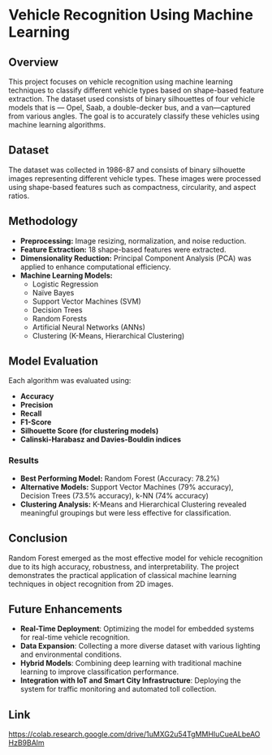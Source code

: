 # Vehicle Recognition Using Machine Learning

## Overview
This project focuses on vehicle recognition using machine learning techniques to classify different vehicle types based on shape-based feature extraction. The dataset used consists of binary silhouettes of four vehicle models that is — Opel, Saab, a double-decker bus, and a van—captured from various angles. The goal is to accurately classify these vehicles using machine learning algorithms.

## Dataset
The dataset was collected in 1986-87 and consists of binary silhouette images representing different vehicle types. These images were processed using shape-based features such as compactness, circularity, and aspect ratios.

## Methodology
- **Preprocessing:** Image resizing, normalization, and noise reduction.
- **Feature Extraction:** 18 shape-based features were extracted.
- **Dimensionality Reduction:** Principal Component Analysis (PCA) was applied to enhance computational efficiency.
- **Machine Learning Models:**
  - Logistic Regression
  - Naïve Bayes
  - Support Vector Machines (SVM)
  - Decision Trees
  - Random Forests
  - Artificial Neural Networks (ANNs)
  - Clustering (K-Means, Hierarchical Clustering)

## Model Evaluation
Each algorithm was evaluated using:
- **Accuracy**
- **Precision**
- **Recall**
- **F1-Score**
- **Silhouette Score (for clustering models)**
- **Calinski-Harabasz and Davies-Bouldin indices**

### Results
- **Best Performing Model:** Random Forest (Accuracy: 78.2%)
- **Alternative Models:** Support Vector Machines (79% accuracy), Decision Trees (73.5% accuracy), k-NN (74% accuracy)
- **Clustering Analysis:** K-Means and Hierarchical Clustering revealed meaningful groupings but were less effective for classification.

## Conclusion
Random Forest emerged as the most effective model for vehicle recognition due to its high accuracy, robustness, and interpretability. The project demonstrates the practical application of classical machine learning techniques in object recognition from 2D images.

## Future Enhancements
- **Real-Time Deployment**: Optimizing the model for embedded systems for real-time vehicle recognition.
- **Data Expansion**: Collecting a more diverse dataset with various lighting and environmental conditions.
- **Hybrid Models**: Combining deep learning with traditional machine learning to improve classification performance.
- **Integration with IoT and Smart City Infrastructure**: Deploying the system for traffic monitoring and automated toll collection.

## Link
https://colab.research.google.com/drive/1uMXG2u54TgMMHIuCueALbeAOHzB9BAlm
